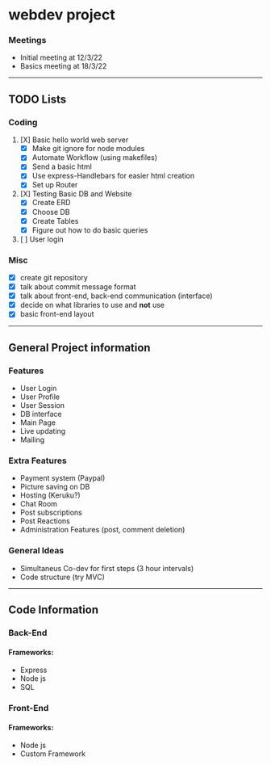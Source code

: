 # webdev project

### Meetings
- Initial meeting at 12/3/22
- Basics meeting at 18/3/22

---

## TODO Lists

### Coding
1. [X] Basic hello world web server
    - [X] Make git ignore for node modules
    - [X] Automate Workflow (using makefiles)
    - [X] Send a basic html
    - [X] Use express-Handlebars for easier html creation
    - [X] Set up Router

2. [X] Testing Basic DB and Website
    - [X] Create ERD
    - [X] Choose DB
    - [X] Create Tables
    - [X] Figure out how to do basic queries

3. [ ] User login


### Misc 
- [X] create git repository
- [X] talk about commit message format
- [X] talk about front-end, back-end communication (interface)
- [X] decide on what libraries to use and __not__ use
- [X] basic front-end layout

---

## General Project information

### Features

- User Login
- User Profile
- User Session
- DB interface
- Main Page
- Live updating
- Mailing

### Extra Features

- Payment system (Paypal)
- Picture saving on DB
- Hosting (Keruku?)
- Chat Room
- Post subscriptions
- Post Reactions
- Administration Features (post, comment deletion)

### General Ideas

- Simultaneus Co-dev for first steps (3 hour intervals)
- Code structure (try MVC)

---

## Code Information

### Back-End

#### Frameworks:
* Express
* Node js
* SQL

### Front-End

#### Frameworks:
* Node js
* Custom Framework
